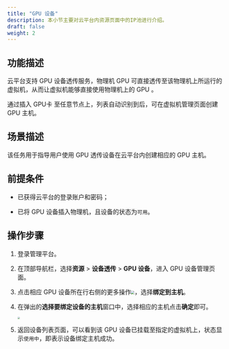 ```yaml
---
title: "GPU 设备"
description: 本小节主要对云平台内资源页面中的IP池进行介绍。
draft: false
weight: 2
---
```


## 功能描述

云平台支持 GPU 设备透传服务，物理机 GPU 可直接透传至该物理机上所运行的虚拟机，从而让虚拟机能够直接使用物理机上的 GPU 。

通过插入 GPU卡 至任意节点上，列表自动识别到后，可在虚拟机管理页面创建 GPU 主机。

## 场景描述

该任务用于指导用户使用 GPU 透传设备在云平台内创建相应的 GPU 主机。

## 前提条件

- 已获得云平台的登录账户和密码；

- 已将 GPU 设备插入物理机，且设备的状态为`可用`。

## 操作步骤

1. 登录管理平台。

2. 在顶部导航栏，选择**资源** > **设备透传** > **GPU 设备**，进入 GPU 设备管理页面。

3. 点击相应 GPU 设备所在行右侧的更多操作<img src="../../_images/more_operation.png" style="zoom:50%;" />，选择**绑定到主机**。

4. 在弹出的**选择要绑定设备的主机**窗口中，选择相应的主机点击**确定**即可。

   <img src="../../_images/usb_2.png" style="zoom:35%;" />

5. 返回设备列表页面，可以看到该 GPU 设备已挂载至指定的虚拟机上，状态显示`使用中`，即表示设备绑定主机成功。


